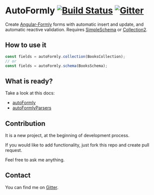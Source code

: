 AutoFormly [![Build Status](https://travis-ci.org/wieldo/meteor-autoformly.svg)](https://travis-ci.org/wieldo/meteor-autoformly) [![Gitter](https://badges.gitter.im/Join%20Chat.svg)](https://gitter.im/wieldo/meteor-autoformly?utm_source=badge&utm_medium=badge&utm_campaign=pr-badge&utm_content=badge)
==========
Create [Angular-Formly] forms with automatic insert and update, and automatic reactive validation. Requires [SimpleSchema] or [Collection2].

## How to use it

```javascript
const fields = autoFormly.collection(BooksCollection);
// or
const fields = autoFormly.schema(BooksSchema);
```

## What is ready?

Take a look at this docs:

- [autoFormly]
- [autoFormlyParsers]

## Contribution
It is a new project, at the beginning of development process.

If you would like to add functionality, just fork this repo and create pull request.

Feel free to ask me anything.

## Contact
You can find me on [Gitter].


[Angular-Formly]: http://angular-formly.com
[SimpleSchema]: http://github.com/aldeed/meteor-simple-schema
[Collection2]: http://github.com/aldeed/meteor-collection2
[AutoForm]: http://github.com/aldeed/meteor-autoform
[Gitter]: https://gitter.im/wieldo/meteor-autoformly

[autoFormly]: docs/auto-formly.md
[autoFormlyParsers]: docs/auto-formly-parsers.md